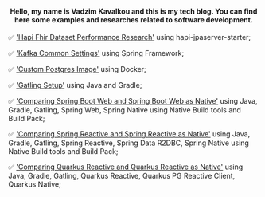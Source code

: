 <h4 align="center">Hello, my name is Vadzim Kavalkou and this is my tech blog. You can find here some examples and researches related to software development.</h1>

:white_check_mark: ['Hapi Fhir Dataset Performance Research'](hapi-fhir-jpaserver/HAPI-FHIR-JPASERVER.md) using hapi-jpaserver-starter;

:white_check_mark: ['Kafka Common Settings'](spring-kafka/SPRING-KAFKA-TYPICAL-SETTINGS.md) using Spring Framework;

:white_check_mark: ['Custom Postgres Image'](postgres-custom-image/POSTGRES-CUSTOM-IMAGE.md) using Docker;

:white_check_mark: ['Gatling Setup'](gatling-java-gradle-setup/GATLING-JAVA-GRADLE-SETUP.md) using Java and Gradle;

:white_check_mark: ['Comparing Spring Boot Web and Spring Boot Web as Native'](spring-boot-web_vs_spring-boot-web-native/SPRING-BOOT-WEB_VS_SPRING-BOOT-WEB-NATIVE.md) using Java, Gradle, Gatling, Spring Web, Spring Native using Native Build tools and Build Pack;

:white_check_mark: ['Comparing Spring Reactive and Spring Reactive as Native'](spring-boot-reactive_vs_spring-boot-reactive-native/SPRING-BOOT-REACTIVE_VS_SPRING-BOOT-REACTIVE-NATIVE.md) using Java, Gradle, Gatling, Spring Reactive, Spring Data R2DBC, Spring Native using Native Build tools and Build Pack;

:white_check_mark: ['Comparing Quarkus Reactive and Quarkus Reactive as Native'](quarkus-reactive_vs_quarkus-reactive-native/QUARKUS-REACTIVE_VS_QUARKUS-REACTIVE-NATIVE.md) using Java, Gradle, Gatling, Quarkus Reactive, Quarkus PG Reactive Client, Quarkus Native;
